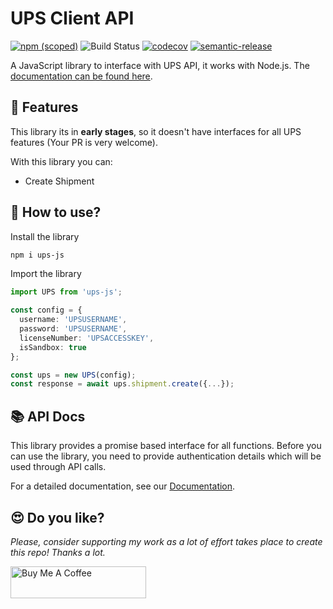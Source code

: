 # UPS Client API

[![npm (scoped)](https://img.shields.io/npm/v/ups-js.svg)](https://www.npmjs.com/package/ups-js)
![Build Status](https://github.com/jonyw4/ups-js/workflows/Test,%20build%20and%20deploy/badge.svg)
[![codecov](https://codecov.io/gh/jonyw4/ups-js/branch/master/graph/badge.svg)](https://codecov.io/gh/jonyw4/ups-js)
[![semantic-release](https://img.shields.io/badge/%20%20%F0%9F%93%A6%F0%9F%9A%80-semantic--release-e10079.svg)](https://github.com/semantic-release/semantic-release)

A JavaScript library to interface with UPS API, it works with Node.js. The [documentation can be found here](https://jonyw4.github.io/ups-js/).

## 🌟 Features

This library its in **early stages**, so it doesn't have interfaces for all UPS features (Your PR is very welcome).

With this library you can:

- Create Shipment

## 📖 How to use?

Install the library

```bash
npm i ups-js
```

Import the library

```typescript
import UPS from 'ups-js';

const config = {
  username: 'UPSUSERNAME',
  password: 'UPSUSERNAME',
  licenseNumber: 'UPSACCESSKEY',
  isSandbox: true
};

const ups = new UPS(config);
const response = await ups.shipment.create({...});
```

## 📚 API Docs

This library provides a promise based interface for all functions. Before you
can use the library, you need to provide authentication details which will be
used through API calls.

For a detailed documentation, see our [Documentation](https://jonyw4.github.io/ups-js/).

## 😍 Do you like?

_Please, consider supporting my work as a lot of effort takes place to create this repo! Thanks a lot._

<a href="https://www.buymeacoffee.com/jonycelio" target="_blank"><img src="https://cdn.buymeacoffee.com/buttons/default-yellow.png" alt="Buy Me A Coffee" style="height: 51px !important;width: 217px !important;" ></a>
